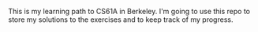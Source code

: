 This is my learning path to CS61A in Berkeley. I'm going to use this repo to store my solutions to the exercises and to keep track of my progress.